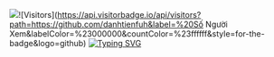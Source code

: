 [![](https://img.shields.io/badge/--181717?style=for-the-badge&logo=github&logoColor=white&logoWidth=30)](https://github.com/danhtienfuh)![Visitors](https://api.visitorbadge.io/api/visitors?path=https://github.com/danhtienfuh&label=%20Số Người Xem&labelColor=%23000000&countColor=%23ffffff&style=for-the-badge&logo=github)
[![Typing SVG](https://readme-typing-svg.demolab.com?font=Bebas+Neue&size=30&pause=1000&color=F70C0C&width=435&lines=Nguyen+Danh+TIen)](https://git.io/typing-svg)
